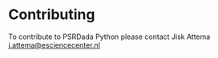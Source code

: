 Contributing
============

To contribute to PSRDada Python please contact Jisk Attema <j.attema@esciencecenter.nl>


